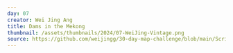 ```yaml
---
day: 07
creator: Wei Jing Ang
title: Dams in the Mekong
thumbnail: /assets/thumbnails/2024/07-WeiJing-Vintage.png
source: https://github.com/weijingg/30-day-map-challenge/blob/main/Scripts/day7_WeiJing.R
---
```


